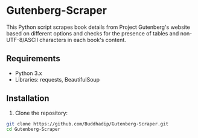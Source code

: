 # Gutenberg-Scraper

This Python script scrapes book details from Project Gutenberg's website based on different options and checks for the presence of tables and non-UTF-8/ASCII characters in each book's content.

## Requirements

- Python 3.x
- Libraries: requests, BeautifulSoup

## Installation

1. Clone the repository:

```bash
git clone https://github.com/Buddhadip/Gutenberg-Scraper.git
cd Gutenberg-Scraper
